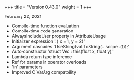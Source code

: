 +++
title = "Version 0.43.0"
weight = 1
+++

February 22, 2021

- Compile-time function evaluation
- Compile-time code generation
- AlwaysIncludeUser property in AttributeUsage
- Initializer expression '.{ x = 1, y = 2}'
- Argument cascades 'UseString(val.ToString(.. scope .()));'
- Auto-constructor 'struct Vec : this(float x, float y);'
- Lambda return type inference
- Ref for params in operator overloads
- 'in' parameters
- Improved C VarArg compatbility